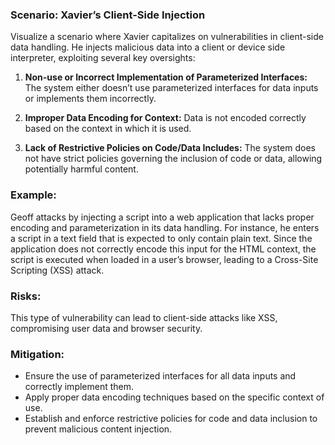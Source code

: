 ### Scenario: Xavier’s Client-Side Injection 
Visualize a scenario where Xavier capitalizes on vulnerabilities in client-side data handling. He injects malicious data into a client or device side interpreter, exploiting several key oversights: 

1. **Non-use or Incorrect Implementation of Parameterized Interfaces:** The system either doesn’t use parameterized interfaces for data inputs or implements them incorrectly. 

2. **Improper Data Encoding for Context:** Data is not encoded correctly based on the context in which it is used. 

3. **Lack of Restrictive Policies on Code/Data Includes:** The system does not have strict policies governing the inclusion of code or data, allowing potentially harmful content. 

### Example: 

Geoff attacks by injecting a script into a web application that lacks proper encoding and parameterization in its data handling. For instance, he enters a script in a text field that is expected to only contain plain text. Since the application does not correctly encode this input for the HTML context, the script is executed when loaded in a user’s browser, leading to a Cross-Site Scripting (XSS) attack. 

### Risks: 

This type of vulnerability can lead to client-side attacks like XSS, compromising user data and browser security. 

### Mitigation: 

- Ensure the use of parameterized interfaces for all data inputs and correctly implement them. 
- Apply proper data encoding techniques based on the specific context of use. 
- Establish and enforce restrictive policies for code and data inclusion to prevent malicious content injection. 

 